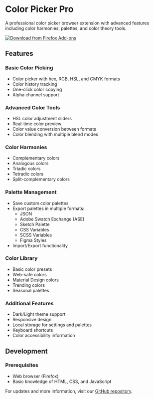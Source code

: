 # Color Picker Pro

A professional color picker browser extension with advanced features including color harmonies, palettes, and color theory tools.

[![Download from Firefox Add-ons](https://img.shields.io/badge/Firefox-Download-orange?logo=firefox)](https://addons.mozilla.org/en-US/firefox/addon/color-picker-pro/)

## Features

### Basic Color Picking
- Color picker with hex, RGB, HSL, and CMYK formats
- Color history tracking
- One-click color copying
- Alpha channel support

### Advanced Color Tools
- HSL color adjustment sliders
- Real-time color preview
- Color value conversion between formats
- Color blending with multiple blend modes

### Color Harmonies
- Complementary colors
- Analogous colors
- Triadic colors
- Tetradic colors
- Split-complementary colors

### Palette Management
- Save custom color palettes
- Export palettes in multiple formats:
  - JSON
  - Adobe Swatch Exchange (ASE)
  - Sketch Palette
  - CSS Variables
  - SCSS Variables
  - Figma Styles
- Import/Export functionality

### Color Library
- Basic color presets
- Web-safe colors
- Material Design colors
- Trending colors
- Seasonal palettes

### Additional Features
- Dark/Light theme support
- Responsive design
- Local storage for settings and palettes
- Keyboard shortcuts
- Color accessibility information

## Development

### Prerequisites
- Web browser (Firefox)
- Basic knowledge of HTML, CSS, and JavaScript

For updates and more information, visit our [GitHub repository](https://github.com/ali00209/Color-Picker).